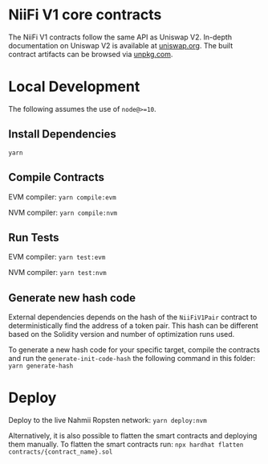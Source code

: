 # NiiFi V1 core contracts

The NiiFi V1 contracts follow the same API as Uniswap V2.
In-depth documentation on Uniswap V2 is available at [uniswap.org](https://uniswap.org/docs).
The built contract artifacts can be browsed via [unpkg.com](https://unpkg.com/browse/@uniswap/v2-core@latest/).

# Local Development

The following assumes the use of `node@>=10`.

## Install Dependencies

`yarn`

## Compile Contracts

EVM compiler:
`yarn compile:evm`

NVM compiler:
`yarn compile:nvm`

## Run Tests

EVM compiler:
`yarn test:evm`

NVM compiler:
`yarn test:nvm`

## Generate new hash code
External dependencies depends on the hash of the `NiiFiV1Pair` contract to deterministically find the address of a token pair. This hash can be different based on the Solidity version and number of optimization runs used. 

To generate a new hash code for your specific target, compile the contracts and run the `generate-init-code-hash` the following command in this folder:
`yarn generate-hash`

# Deploy

Deploy to the live Nahmii Ropsten network:
`yarn deploy:nvm`

Alternatively, it is also possible to flatten the smart contracts and deploying them manually.
To flatten the smart contracts run:
`npx hardhat flatten contracts/{contract_name}.sol`